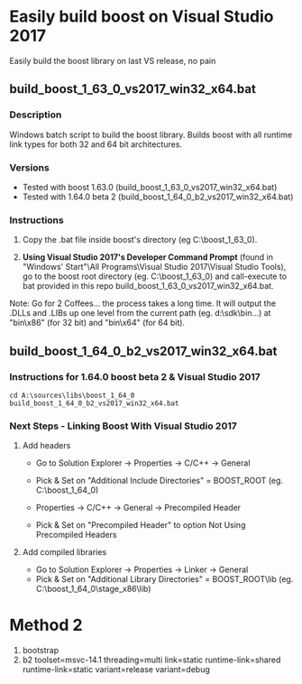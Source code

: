 # Easily build boost on Visual Studio 2017
Easily build the boost library on last VS release, no pain

## build_boost_1_63_0_vs2017_win32_x64.bat

### Description
Windows batch script to build the boost library.
Builds boost with all runtime link types for both 32 and 64 bit architectures.

### Versions
- Tested with boost 1.63.0 (build_boost_1_63_0_vs2017_win32_x64.bat)
- Tested with 1.64.0 beta 2 (build_boost_1_64_0_b2_vs2017_win32_x64.bat)

### Instructions
1. Copy the .bat file inside boost's directory (eg C:\boost_1_63_0).

2. **Using Visual Studio 2017's Developer Command Prompt** (found in "Windows' Start"\All Programs\Visual Studio 2017\Visual Studio Tools), go to the boost root directory (eg. C:\boost_1_63_0) and call-execute to bat provided in this repo build_boost_1_63_0_vs2017_win32_x64.bat.

Note: Go for 2 Coffees... the process takes a long time.
It will output the .DLLs and .LIBs up one level from the current path (eg. d:\sdk\bin...) at "bin\x86" (for 32 bit) and "bin\x64" (for 64 bit).

## build_boost_1_64_0_b2_vs2017_win32_x64.bat
### Instructions for 1.64.0 boost beta 2 & Visual Studio 2017

```shell
cd A:\sources\libs\boost_1_64_0
build_boost_1_64_0_b2_vs2017_win32_x64.bat
```

### Next Steps - Linking Boost With Visual Studio 2017
1. Add headers
	- Go to Solution Explorer -> Properties -> C/C++ -> General
	- Pick & Set on "Additional Include Directories" = BOOST_ROOT (eg. C:\boost_1_64_0)

	- Properties -> C/C++ -> General -> Precompiled Header
	- Pick & Set on "Precompiled Header" to option Not Using Precompiled Headers

2. Add compiled libraries
	- Go to Solution Explorer -> Properties -> Linker -> General
	- Pick & Set on "Additional Library Directories" = BOOST_ROOT\lib (eg. C:\boost_1_64_0\stage_x86\lib)


# Method 2
1. bootstrap
2. b2 toolset=msvc-14.1 threading=multi link=static runtime-link=shared runtime-link=static variant=release variant=debug
